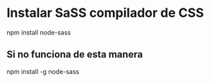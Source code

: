 # Instalar SaSS compilador de CSS

npm install node-sass

## Si no funciona de esta manera
npm install -g node-sass